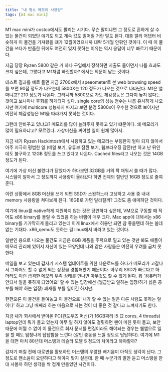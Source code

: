```yaml
---
title: "내 평소 메모리 사용량"
tags: [m1 mac mini]
---
```


M1 mac mini가 costco에서도 팔리는 시기다. 무슨 말이냐면 그 정도로 흔하게 살 수 있는 물건이 되었단 얘기도 되고 계속 값도 떨어질 거란 말도 된다. 대충 얼리 어댑터 비슷하게 이 물건을 가져왔을 떄가 12월이었으니까 대략 5개월 안팎인 것이다. 이 때 이 물건을 쓰다가 반품한 뒤에도 여전히 잊지 못하는 이유는 역시 응답이 너무 빠르기 때문이다.

지금 당장 Ryzen 5800 같은 거 하나 구입해서 장착하면 지출도 줄이면서 나름 효과도 크지 싶은데, 그렇다고 M1처럼 빠릿할까? 에서는 의문이 남는 것이다.

테스트 결과를 예로 들면 지금 2700x에서 speeometer로 본 web browsing speed를 보면 90점 정도가 나오는데 5800X는 120 정도가 나오는 것으로 나타난다. M1은 얼마냐고? 210 정도가 나온다. 그러니까 5800으로 가도 체감성능은 그다지 높지 않다는 것이고 보나마나 후회를 하게되지 싶다. single core의 성능 점수는 나름 유사하게 나오지만 여기에 multicore 성능까지 따지고 보면 분명 5800x이 우수한 것으로 보이지만 여전히 체감성능은 M1을 따라가지 못하는 것이다.

그런데 안바꾸고 있냐고? 메모리를 많이 늘려주지 못하고 있기 떄문이다. 왜 메모리가 많이 필요하냐고? 모르겠다. 가상머신을 써야할 일이 원체 많아서.

지금 내가 Ryzen Hackintosh에서 사용하고 있는 메모리는 부팅한지 얼마 되지 않아서 아주 지극히 평범한 일 (메일 보기, 유튜브 잠깐 보기, 웹브라우징 잠깐)만 하고 난 뒤인데도 불구하고 12GB 정도를 쓰고 있다고 나온다. Cached files라고 나오는 것은 14GB 정도가 된다.

여기에 가상 머신 불렀다가 닫았다가 하다보면 32GB를 거의 꽉 채워서 쓸 때가 많다. 시스템이 알아서 그 정도까지 사용량이 올라갔다 하면 전체의 절반인 16GB 정도로 줄여준다.

이런 상황에서 8GB 머신을 쓰게 되면 SSD가 스왑하느라 고생하고 사용 중 내내 memory 사용량을 쳐다보게 된다. 16GB로 가면 달라질까? 그것도 좀 애매하단 것이다. 

여기에 linux를 native하게 지원하지 않는 것은 당연하다 싶은데, VM으로 구동할 때 적어도 x86 binary를 돌릴 수 있었음 하는 바램이 매우 크다. Mac app에 대해서는 x86 binary를 기가막히게 돌리고 있는데 이게 linux에서 허용만 되면 참 좋을텐데 하는 쓸데없는 기대다. x86_qemu도 못하는 걸 linux에서 바라고 있는 것이다. 

일반인 용으로 나오는 물건도 지금은 8GB 제품을 주력으로 밀고 있는 것만 봐도 애플이 메모리 관리에 있어서 자신이 있는 모양인데 나와 같은 사람들은 여전히 우려를 금치 못한다.

메일을 보고 있는데 갑자기 시스템 업데이트를 위한 다운로드를 하다가 메모리가 고갈나서 그마저도 할 수 없게 되는 상황을 경험해봤기 때문이다. 아무리 SSD가 빠르다고 하더라도 이런 급격한 메모리 부족 상태를 만나면 아무것도 할 수 없게 된다. 뭐 '컴퓨터가 안되서 일을 못하게 되었어요' 할 수 있는 입장에선 (월급받고 일하는 입장/하기 싫은 공부를 해야 하는 입장) 쾌재를 부를 일이긴 하지만. 

한편으론 이 물건을 들여놓고 이 물건으로 '내가 할 수 없는 일은 다른 사람도 못하는 일이다' 하고 그냥 배째라 하는 마음으로 사는 것이 더 좋은 것 같다고 느껴지기도 한다.

지금 내가 회사에서 받아온 PC(윈도우즈 머신)가 16GB짜리 i5 (2 cores, 4 threads) laptop인데 뭐가 돌고 있는지 아무 일 하지 않아도 걸핏하면 팬이 미친 듯이 돌고, 보안때문에 어쩔 수 없이 이 물건으로 회사 문서를 편집이라도 해야되는 경우는 웹앱으로 일을 할 때도 엄청나게 답답함을 느낀다 (살인 충동을 느낄 정도로 답답하다). 여기에 M1을 대면 마치 80년대 머스탱과 테슬라 모델 S 정도의 차이라고 봐야할까?

갑자기 며칠 전에 대로변을 활보하던 머스탱의 우렁찬 배기음이 아직도 생각이 난다. 그 정도로 팬소음이 요란하다고 해야지 맞지 싶은데. 한 때 누군가의 말만 듣고 머스탱을 한 대 사볼까 하던 생각을 싹 접게 만들었던 사건이다. 
